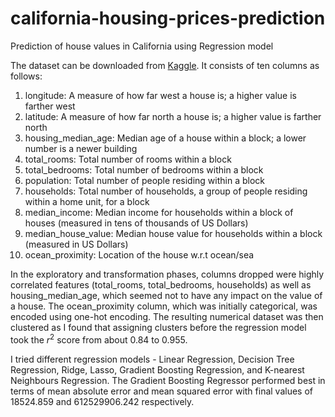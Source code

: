 # california-housing-prices-prediction
Prediction of house values in California using Regression model

The dataset can be downloaded from [Kaggle]([https://www.kaggle.com/datasets/camnugent/california-housing-prices). 
It consists of ten columns as follows:
1. longitude: A measure of how far west a house is; a higher value is farther west
2. latitude: A measure of how far north a house is; a higher value is farther north
3. housing_median_age: Median age of a house within a block; a lower number is a newer building
4. total_rooms: Total number of rooms within a block
5. total_bedrooms: Total number of bedrooms within a block
6. population: Total number of people residing within a block
7. households: Total number of households, a group of people residing within a home unit, for a block
8. median_income: Median income for households within a block of houses (measured in tens of thousands of US Dollars)
9. median_house_value: Median house value for households within a block (measured in US Dollars)
10. ocean_proximity: Location of the house w.r.t ocean/sea

In the exploratory and transformation phases, columns dropped were highly correlated features (total_rooms, total_bedrooms, households) as well as housing_median_age, which seemed not to have any impact on the value of a house. The ocean_proximity column, which was initially categorical, was encoded using one-hot encoding. The resulting numerical dataset was then clustered as I found that assigning clusters before the regression model took the $r^2$ score from about 0.84 to 0.955.

I tried different regression models - Linear Regression, Decision Tree Regression, Ridge, Lasso, Gradient Boosting Regression, and K-nearest Neighbours Regression. The Gradient Boosting Regressor performed best in terms of mean absolute error and mean squared error with final values of 18524.859 and 612529906.242 respectively. 

